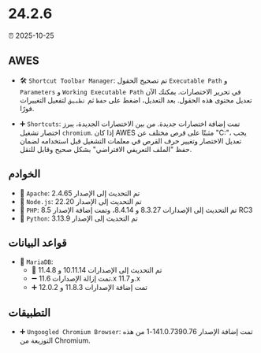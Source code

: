 # 24.2.6

⏰ 2025-10-25

## AWES
- 🛠️ `Shortcut Toolbar Manager`: تم تصحيح الحقول `Executable Path` و `Parameters` و `Working Executable Path` في تحرير الاختصارات. يمكنك الآن تعديل محتوى هذه الحقول. بعد التعديل، اضغط على `حفظ` ثم `تطبيق` لتفعيل التغييرات فورًا.

- ➕ `Shortcuts`: تمت إضافة اختصارات جديدة.
من بين الاختصارات الجديدة، يبرز اختصار تشغيل `chromium`. إذا كان AWES مثبتًا على قرص مختلف عن "C:\"، يجب تعديل الاختصار وتغيير حرف القرص في معلمات التشغيل قبل استخدامه لضمان حفظ "الملف التعريفي الافتراضي" بشكل صحيح وقابل للنقل.

## الخوادم
- 🔄 `Apache`: تم التحديث إلى الإصدار 2.4.65  
- 🔄 `Node.js`: تم التحديث إلى الإصدار 22.20  
- 🔄 `PHP`: تم التحديث إلى الإصدارات 8.3.27 و 8.4.14، وتمت إضافة الإصدار 8.5 RC3  
- 🔄 `Python`: تم التحديث إلى الإصدار 3.13.9  

## قواعد البيانات
- 🔄 `MariaDB`:  
    - 🔄 تم التحديث إلى الإصدارات 10.11.14 و 11.4.8  
    - ➖ تمت إزالة الإصدارات 11.6.x و 11.7.x  
    - ➕ تمت إضافة الإصدارات 11.8.3 و 12.0.2  

## التطبيقات
- ➕ `Ungoogled Chromium Browser`: تمت إضافة الإصدار 141.0.7390.76-1 من هذه التوزيعة من Chromium.

